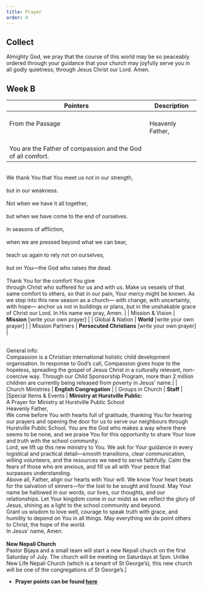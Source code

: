 ```yaml
---
title: Prayer
order: 4
---
```


## Collect
Almighty God, we pray that the course of this world may be so peaceably ordered through your guidance that your church may joyfully serve you in all godly quietness; through Jesus Christ our Lord. Amen.


## Week B

| Pointers | Description |
| --- | --- |
| From the Passage | <br>Heavenly Father,<br> |
| <br>You are the Father of compassion and the God of all comfort.<br> |
<br>We thank You that You meet us not in our strength,<br> 
<br>but in our weakness.<br>
<br>Not when we have it all together,<br>
<br>but when we have come to the end of ourselves.<br>
<br>In seasons of affliction,<br>
<br>when we are pressed beyond what we can bear,<br>
<br>teach us again to rely not on ourselves,<br>
<br>but on You—the God who raises the dead.<br>
<br>Thank You for the comfort You give<br>
 through Christ who suffered for us and with us. 
 Make us vessels of that same comfort to others, 
 so that in our pain, Your mercy might be known. 
As we step into this new season as a church— 
 with change, with uncertainty, with hope— 
 anchor us not in buildings or plans, 
 but in the unshakable grace of Christ our Lord. 
In His name we pray, 
 Amen. | 
| Mission & Vision | **Mission** [write your own prayer] | 
| Global & Nation | **World** [write your own prayer] |
| Mission Partners  | **Persecuted Christians** [write your own prayer] |



<br> General info:<br> Compassion is a Christian international holistic child development organisation. In response to God’s call, Compassion gives hope to the hopeless, spreading the gospel of Jesus Christ in a culturally relevant, non-coercive way. Through our Child Sponsorship Program, more than 2 million children are currently being released from poverty in Jesus’ name.|
| Church Ministries | **English Congregation** |
| Groups in Church | **Staff** |
|Special Items & Events | **Ministry at Hurstville Public:**<br>A Prayer for Ministry at Hurstville Public School<br>Heavenly Father,<br>We come before You with hearts full of gratitude, thanking You for hearing our prayers and opening the door for us to serve our neighbours through Hurstville Public School. You are the God who makes a way where there seems to be none, and we praise You for this opportunity to share Your love and truth with the school community.<br>Lord, we lift up this new ministry to You. We ask for Your guidance in every logistical and practical detail—smooth transitions, clear communication, willing volunteers, and the resources we need to serve faithfully. Calm the fears of those who are anxious, and fill us all with Your peace that surpasses understanding.<br>Above all, Father, align our hearts with Your will. We know Your heart beats for the salvation of sinners—for the lost to be sought and found. May Your name be hallowed in our words, our lives, our thoughts, and our relationships. Let Your kingdom come in our midst as we reflect the glory of Jesus, shining as a light to the school community and beyond.<br>Grant us wisdom to love well, courage to speak truth with grace, and humility to depend on You in all things. May everything we do point others to Christ, the hope of the world.<br>In Jesus’ name, Amen. <br> <br> **New Nepali Church** <br> Pastor Bijaya and a small team will start a new Nepali church on the first Saturday of July. The church will be meeting on Saturdays at 5pm. Unlike New Life Nepali Church (which is a tenant of St George’s), this new church will be one of the congregations of St George’s.|
 


- **Prayer points can be found [here](https://stgeorgeshurstville.org.au/prayer)**
